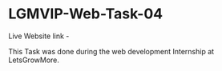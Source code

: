# LGMVIP-Web-Task-04

Live Website link - 

This Task was done during the web development Internship at LetsGrowMore.
